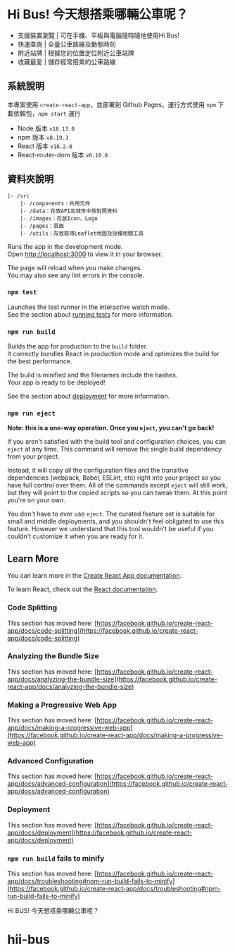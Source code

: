 # Hi Bus! 今天想搭乘哪輛公車呢？

* 支援裝置瀏覽 | 可在手機、平板與電腦隨時隨地使用Hi Bus!
* 快速查詢 | 全臺公車路線及動態時刻
* 附近站牌 | 根據您的位置定位附近公車站牌
* 收藏最愛 | 儲存經常搭乘的公車路線


## 系統說明

本專案使用 `create-react-app`，並部署到 Github Pages，運行方式使用 `npm` 下載依賴包，`npm start` 運行

* Node 版本 `v18.13.0`
* npm 版本 `v8.19.3`
* React 版本 `v18.2.0`
* React-router-dom 版本 `v6.10.0`

## 資料夾說明
```
|- /src
    |- /components：共用元件
    |- /data：存放API及城市中英對照資料
    |- /images：存放Icon、Logo
    |- /pages：頁面
    |- /utils：存放取得Leaflet地圖及授權相關工具
```

Runs the app in the development mode.\
Open [http://localhost:3000](http://localhost:3000) to view it in your browser.

The page will reload when you make changes.\
You may also see any lint errors in the console.

### `npm test`

Launches the test runner in the interactive watch mode.\
See the section about [running tests](https://facebook.github.io/create-react-app/docs/running-tests) for more information.

### `npm run build`

Builds the app for production to the `build` folder.\
It correctly bundles React in production mode and optimizes the build for the best performance.

The build is minified and the filenames include the hashes.\
Your app is ready to be deployed!

See the section about [deployment](https://facebook.github.io/create-react-app/docs/deployment) for more information.

### `npm run eject`

**Note: this is a one-way operation. Once you `eject`, you can't go back!**

If you aren't satisfied with the build tool and configuration choices, you can `eject` at any time. This command will remove the single build dependency from your project.

Instead, it will copy all the configuration files and the transitive dependencies (webpack, Babel, ESLint, etc) right into your project so you have full control over them. All of the commands except `eject` will still work, but they will point to the copied scripts so you can tweak them. At this point you're on your own.

You don't have to ever use `eject`. The curated feature set is suitable for small and middle deployments, and you shouldn't feel obligated to use this feature. However we understand that this tool wouldn't be useful if you couldn't customize it when you are ready for it.

## Learn More

You can learn more in the [Create React App documentation](https://facebook.github.io/create-react-app/docs/getting-started).

To learn React, check out the [React documentation](https://reactjs.org/).

### Code Splitting

This section has moved here: [https://facebook.github.io/create-react-app/docs/code-splitting](https://facebook.github.io/create-react-app/docs/code-splitting)

### Analyzing the Bundle Size

This section has moved here: [https://facebook.github.io/create-react-app/docs/analyzing-the-bundle-size](https://facebook.github.io/create-react-app/docs/analyzing-the-bundle-size)

### Making a Progressive Web App

This section has moved here: [https://facebook.github.io/create-react-app/docs/making-a-progressive-web-app](https://facebook.github.io/create-react-app/docs/making-a-progressive-web-app)

### Advanced Configuration

This section has moved here: [https://facebook.github.io/create-react-app/docs/advanced-configuration](https://facebook.github.io/create-react-app/docs/advanced-configuration)

### Deployment

This section has moved here: [https://facebook.github.io/create-react-app/docs/deployment](https://facebook.github.io/create-react-app/docs/deployment)

### `npm run build` fails to minify

This section has moved here: [https://facebook.github.io/create-react-app/docs/troubleshooting#npm-run-build-fails-to-minify](https://facebook.github.io/create-react-app/docs/troubleshooting#npm-run-build-fails-to-minify)

Hi BUS! 今天想搭乘哪輛公車呢？
# hii-bus
